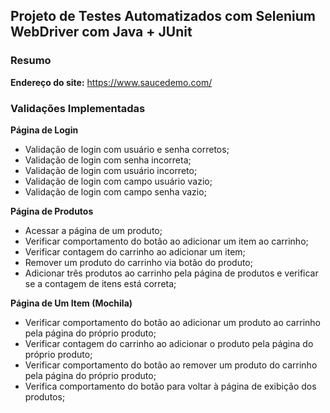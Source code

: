 ## Projeto de Testes Automatizados com Selenium WebDriver com Java + JUnit

### Resumo
**Endereço do site:** https://www.saucedemo.com/

### Validações Implementadas

**Página de Login**
* Validação de login com usuário e senha corretos;
* Validação de login com senha incorreta;
* Validação de login com usuário incorreto;
* Validação de login com campo usuário vazio;
* Validação de login com campo senha vazio;

**Página de Produtos**
* Acessar a página de um produto;
* Verificar comportamento do botão ao adicionar um item ao carrinho;
*  Verificar contagem do carrinho ao adicionar um item;
* Remover um produto do carrinho via botão do produto;
* Adicionar três produtos ao carrinho pela página de produtos e verificar se a contagem de itens está correta;

**Página de Um Item (Mochila)**
* Verificar comportamento do botão ao adicionar um produto ao carrinho pela página do próprio produto;
* Verificar contagem do carrinho ao adicionar o produto pela página do próprio produto;
*   Verificar comportamento do botão ao remover um produto do carrinho pela página do próprio produto;
* Verifica comportamento do botão para voltar à página de exibição dos produtos;
